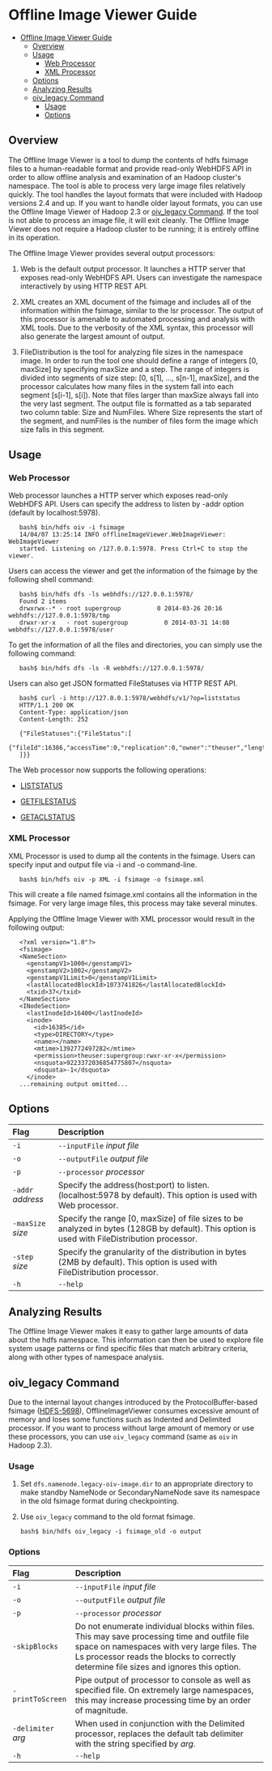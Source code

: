 <!---
  Licensed under the Apache License, Version 2.0 (the "License");
  you may not use this file except in compliance with the License.
  You may obtain a copy of the License at

   http://www.apache.org/licenses/LICENSE-2.0

  Unless required by applicable law or agreed to in writing, software
  distributed under the License is distributed on an "AS IS" BASIS,
  WITHOUT WARRANTIES OR CONDITIONS OF ANY KIND, either express or implied.
  See the License for the specific language governing permissions and
  limitations under the License. See accompanying LICENSE file.
-->

Offline Image Viewer Guide
==========================

* [Offline Image Viewer Guide](#Offline_Image_Viewer_Guide)
    * [Overview](#Overview)
    * [Usage](#Usage)
        * [Web Processor](#Web_Processor)
        * [XML Processor](#XML_Processor)
    * [Options](#Options)
    * [Analyzing Results](#Analyzing_Results)
    * [oiv\_legacy Command](#oiv_legacy_Command)
        * [Usage](#Usage)
        * [Options](#Options)

Overview
--------

The Offline Image Viewer is a tool to dump the contents of hdfs fsimage files to a human-readable format and provide read-only WebHDFS API in order to allow offline analysis and examination of an Hadoop cluster's namespace. The tool is able to process very large image files relatively quickly. The tool handles the layout formats that were included with Hadoop versions 2.4 and up. If you want to handle older layout formats, you can use the Offline Image Viewer of Hadoop 2.3 or [oiv\_legacy Command](#oiv_legacy_Command). If the tool is not able to process an image file, it will exit cleanly. The Offline Image Viewer does not require a Hadoop cluster to be running; it is entirely offline in its operation.

The Offline Image Viewer provides several output processors:

1.  Web is the default output processor. It launches a HTTP server that exposes read-only WebHDFS API. Users can investigate the namespace interactively by using HTTP REST API.

2.  XML creates an XML document of the fsimage and includes all of the information within the fsimage, similar to the lsr processor. The output of this processor is amenable to automated processing and analysis with XML tools. Due to the verbosity of the XML syntax, this processor will also generate the largest amount of output.

3.  FileDistribution is the tool for analyzing file sizes in the namespace image. In order to run the tool one should define a range of integers [0, maxSize] by specifying maxSize and a step. The range of integers is divided into segments of size step: [0, s[1], ..., s[n-1], maxSize], and the processor calculates how many files in the system fall into each segment [s[i-1], s[i]). Note that files larger than maxSize always fall into the very last segment. The output file is formatted as a tab separated two column table: Size and NumFiles. Where Size represents the start of the segment, and numFiles is the number of files form the image which size falls in this segment.

Usage
-----

### Web Processor

Web processor launches a HTTP server which exposes read-only WebHDFS API. Users can specify the address to listen by -addr option (default by localhost:5978).

       bash$ bin/hdfs oiv -i fsimage
       14/04/07 13:25:14 INFO offlineImageViewer.WebImageViewer: WebImageViewer
       started. Listening on /127.0.0.1:5978. Press Ctrl+C to stop the viewer.

Users can access the viewer and get the information of the fsimage by the following shell command:

       bash$ bin/hdfs dfs -ls webhdfs://127.0.0.1:5978/
       Found 2 items
       drwxrwx--* - root supergroup          0 2014-03-26 20:16 webhdfs://127.0.0.1:5978/tmp
       drwxr-xr-x   - root supergroup          0 2014-03-31 14:08 webhdfs://127.0.0.1:5978/user

To get the information of all the files and directories, you can simply use the following command:

       bash$ bin/hdfs dfs -ls -R webhdfs://127.0.0.1:5978/

Users can also get JSON formatted FileStatuses via HTTP REST API.

       bash$ curl -i http://127.0.0.1:5978/webhdfs/v1/?op=liststatus
       HTTP/1.1 200 OK
       Content-Type: application/json
       Content-Length: 252

       {"FileStatuses":{"FileStatus":[
       {"fileId":16386,"accessTime":0,"replication":0,"owner":"theuser","length":0,"permission":"755","blockSize":0,"modificationTime":1392772497282,"type":"DIRECTORY","group":"supergroup","childrenNum":1,"pathSuffix":"user"}
       ]}}

The Web processor now supports the following operations:

* [LISTSTATUS](./WebHDFS.html#List_a_Directory)

* [GETFILESTATUS](./WebHDFS.html#Status_of_a_FileDirectory)

* [GETACLSTATUS](./WebHDFS.html#Get_ACL_Status)

### XML Processor

XML Processor is used to dump all the contents in the fsimage. Users can specify input and output file via -i and -o command-line.

       bash$ bin/hdfs oiv -p XML -i fsimage -o fsimage.xml

This will create a file named fsimage.xml contains all the information in the fsimage. For very large image files, this process may take several minutes.

Applying the Offline Image Viewer with XML processor would result in the following output:

       <?xml version="1.0"?>
       <fsimage>
       <NameSection>
         <genstampV1>1000</genstampV1>
         <genstampV2>1002</genstampV2>
         <genstampV1Limit>0</genstampV1Limit>
         <lastAllocatedBlockId>1073741826</lastAllocatedBlockId>
         <txid>37</txid>
       </NameSection>
       <INodeSection>
         <lastInodeId>16400</lastInodeId>
         <inode>
           <id>16385</id>
           <type>DIRECTORY</type>
           <name></name>
           <mtime>1392772497282</mtime>
           <permission>theuser:supergroup:rwxr-xr-x</permission>
           <nsquota>9223372036854775807</nsquota>
           <dsquota>-1</dsquota>
         </inode>
       ...remaining output omitted...

Options
-------

|                           **Flag** | **Description** |
|:---- |:---- |
|    `-i` |`--inputFile` *input file* | Specify the input fsimage file to process. Required. |
|  `-o` |`--outputFile` *output file* | Specify the output filename, if the specified output processor generates one. If the specified file already exists, it is silently overwritten. (output to stdout by default) |
|     `-p` |`--processor` *processor* | Specify the image processor to apply against the image file. Currently valid options are Web (default), XML and FileDistribution. |
|                  `-addr` *address* | Specify the address(host:port) to listen. (localhost:5978 by default). This option is used with Web processor. |
|                  `-maxSize` *size* | Specify the range [0, maxSize] of file sizes to be analyzed in bytes (128GB by default). This option is used with FileDistribution processor. |
|                     `-step` *size* | Specify the granularity of the distribution in bytes (2MB by default). This option is used with FileDistribution processor. |
|                      `-h` |`--help` | Display the tool usage and help information and exit. |

Analyzing Results
-----------------

The Offline Image Viewer makes it easy to gather large amounts of data about the hdfs namespace. This information can then be used to explore file system usage patterns or find specific files that match arbitrary criteria, along with other types of namespace analysis.

oiv\_legacy Command
-------------------

Due to the internal layout changes introduced by the ProtocolBuffer-based fsimage ([HDFS-5698](https://issues.apache.org/jira/browse/HDFS-5698)), OfflineImageViewer consumes excessive amount of memory and loses some functions such as Indented and Delimited processor. If you want to process without large amount of memory or use these processors, you can use `oiv_legacy` command (same as `oiv` in Hadoop 2.3).

### Usage

1. Set `dfs.namenode.legacy-oiv-image.dir` to an appropriate directory to make standby NameNode or SecondaryNameNode save its namespace in the old fsimage format during checkpointing.

2. Use `oiv_legacy` command to the old format fsimage.

       bash$ bin/hdfs oiv_legacy -i fsimage_old -o output

### Options

|                           **Flag** | **Description** |
|:---- |:---- |
|    `-i` |`--inputFile` *input file* | Specify the input fsimage file to process. Required. |
|  `-o` |`--outputFile` *output file* | Specify the output filename, if the specified output processor generates one. If the specified file already exists, it is silently overwritten. Required. |
|     `-p` |`--processor` *processor* | Specify the image processor to apply against the image file. Valid options are Ls (default), XML, Delimited, Indented, and FileDistribution. |
|                      `-skipBlocks` | Do not enumerate individual blocks within files. This may save processing time and outfile file space on namespaces with very large files. The Ls processor reads the blocks to correctly determine file sizes and ignores this option. |
|                   `-printToScreen` | Pipe output of processor to console as well as specified file. On extremely large namespaces, this may increase processing time by an order of magnitude. |
|                 `-delimiter` *arg* | When used in conjunction with the Delimited processor, replaces the default tab delimiter with the string specified by *arg*. |
|                      `-h` |`--help` | Display the tool usage and help information and exit. |


